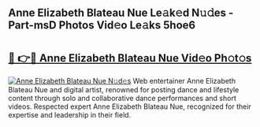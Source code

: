 ## Anne Elizabeth Blateau Nue Le𝚊k𝚎d N𝚞𝚍es - Part-msD Photos Vid𝚎o Le𝚊ks 5hoe6

# <h2><a href="http://fb78hlw.evod.top/?m=Anne+Elizabeth+Blateau+Nue">🔗 👉🔴 Anne Elizabeth Blateau Nue Vid𝚎o Ph𝚘t𝚘s</a></h2>

[![Anne Elizabeth Blateau Nue N𝚞d𝚎s](https://i.imgur.com/8V9OHl7.gif)](http://fb78hlw.evod.top/?m=Anne+Elizabeth+Blateau+Nue)
Web entertainer Anne Elizabeth Blateau Nue and digital artist, renowned for posting dance and lifestyle content through solo and collaborative dance performances and short videos. Respected expert Anne Elizabeth Blateau Nue, recognized for their expertise and leadership in their field. 
